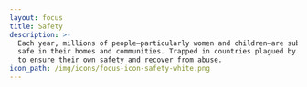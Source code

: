 ```yaml
---
layout: focus
title: Safety
description: >-
  Each year, millions of people—particularly women and children—are subject to violence and abuse, and struggle to feel
  safe in their homes and communities. Trapped in countries plagued by crisis, many cannot access the resources they need
  to ensure their own safety and recover from abuse.
icon_path: /img/icons/focus-icon-safety-white.png
---
```


